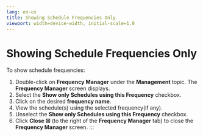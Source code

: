 ```yaml
---
lang: en-us
title: Showing Schedule Frequencies Only
viewport: width=device-width, initial-scale=1.0
---
```


#  Showing Schedule Frequencies Only

To show schedule frequencies:

1.  Double-click on **Frequency Manager** under the **Management**
    topic. The **Frequency Manager** screen displays.
2.  Select the **Show only Schedules using this Frequency** checkbox.
3.  Click on the desired **frequency name**.
4.  View the schedule(s) using the selected frequency(if any).
5.  Unselect the **Show only Schedules using this Frequency** checkbox.
6.  Click **Close ☒** (to the right of the **Frequency Manager** tab) to
    close the **Frequency Manager** screen.
:::

 

